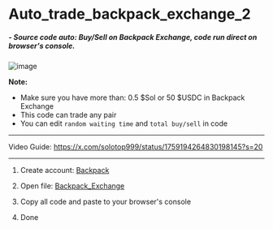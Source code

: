 # Auto_trade_backpack_exchange_2

<h5> - Source code auto: Buy/Sell on Backpack Exchange, code run direct on browser's console.</h5>


![image](https://github.com/solotop999/auto_trade_backpack_exchange_2/assets/24671262/a90982b3-7b66-4d04-88da-5ad2be60d3cb)


**Note:**
- Make sure you have more than: 0.5 $Sol or 50 $USDC in  Backpack Exchange
- This code can trade any pair
- You can edit ```random waiting time``` and ```total buy/sell``` in code
----------------------------
 
  Video Guide: https://x.com/solotop999/status/1759194264830198145?s=20

----------------------------
1. Create account: [Backpack](https://backpack.exchange/refer/TOP)

2. Open file: [Backpack_Exchange](Backpack_Exchange.js)

3. Copy all code and paste to your browser's console

4. Done
